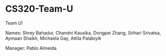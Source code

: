 # CS320-Team-U
Team U!

Names:
Shrey Bahadur,
Chandni Kausika,
Dongpei Zhang,
Srihari Srivatsa,
Aymaan Shaikh,
Michaela Gay,
Attila Palabiyik

Manager:
Pablo Almeida
